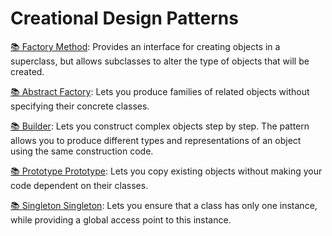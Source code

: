 # Creational Design Patterns

[📚 Factory Method](/desing-patterns/creational/factory-method/README.md):
Provides an interface for creating objects in a superclass, but allows subclasses to alter the type of objects that will be created.

[📚 Abstract Factory](/desing-patterns/creational/abstract-factory/README.md):
Lets you produce families of related objects without specifying their concrete classes.

[📚 Builder](/desing-patterns/builder/creational/README.md):
Lets you construct complex objects step by step. The pattern allows you to produce different types and representations of an object using the same construction code.

[📚 Prototype Prototype](/desing-patterns/creational/prototype/README.md):
Lets you copy existing objects without making your code dependent on their classes.

[📚 Singleton Singleton](/desing-patterns/creational/singleton/README.md):
Lets you ensure that a class has only one instance, while providing a global access point to this instance.